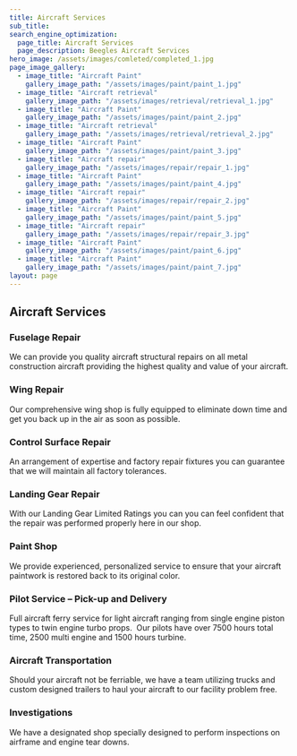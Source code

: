 ```yaml
---
title: Aircraft Services
sub_title:
search_engine_optimization:
  page_title: Aircraft Services
  page_description: Beegles Aircraft Services
hero_image: /assets/images/comleted/completed_1.jpg
page_image_gallery:
  - image_title: "Aircraft Paint"
    gallery_image_path: "/assets/images/paint/paint_1.jpg"
  - image_title: "Aircraft retrieval"
    gallery_image_path: "/assets/images/retrieval/retrieval_1.jpg"
  - image_title: "Aircraft Paint"
    gallery_image_path: "/assets/images/paint/paint_2.jpg"
  - image_title: "Aircraft retrieval"
    gallery_image_path: "/assets/images/retrieval/retrieval_2.jpg"
  - image_title: "Aircraft Paint"
    gallery_image_path: "/assets/images/paint/paint_3.jpg"
  - image_title: "Aircraft repair"
    gallery_image_path: "/assets/images/repair/repair_1.jpg"
  - image_title: "Aircraft Paint"
    gallery_image_path: "/assets/images/paint/paint_4.jpg"
  - image_title: "Aircraft repair"
    gallery_image_path: "/assets/images/repair/repair_2.jpg"
  - image_title: "Aircraft Paint"
    gallery_image_path: "/assets/images/paint/paint_5.jpg"
  - image_title: "Aircraft repair"
    gallery_image_path: "/assets/images/repair/repair_3.jpg"
  - image_title: "Aircraft Paint"
    gallery_image_path: "/assets/images/paint/paint_6.jpg"
  - image_title: "Aircraft Paint"
    gallery_image_path: "/assets/images/paint/paint_7.jpg"
layout: page
---
```


## Aircraft Services

### Fuselage Repair

We can provide you quality aircraft structural repairs on all metal construction aircraft providing the highest quality and value of your aircraft.

### Wing Repair

Our comprehensive wing shop is fully equipped to eliminate down time and get you back up in the air as soon as possible.

### Control Surface Repair

An arrangement of expertise and factory repair fixtures you can guarantee that we will maintain all factory tolerances.

### Landing Gear Repair

With our Landing Gear Limited Ratings you can you can feel confident that the repair was performed properly here in our shop.

### Paint Shop

We provide experienced, personalized service to ensure that your aircraft paintwork is restored back to its original color.

### Pilot Service – Pick-up and Delivery

Full aircraft ferry service for light aircraft ranging from single engine piston types to twin engine turbo props.  Our pilots have over 7500 hours total time, 2500 multi engine and 1500 hours turbine.

### Aircraft Transportation

Should your aircraft not be ferriable, we have a team utilizing trucks and custom designed trailers to haul your aircraft to our facility problem free.

### Investigations

We have a designated shop specially designed to perform inspections on airframe and engine tear downs.